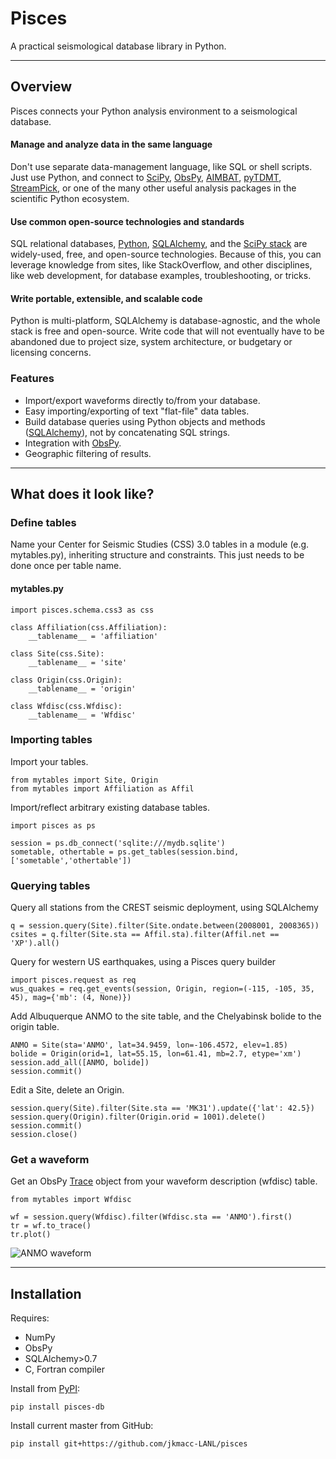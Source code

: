 # Pisces

A practical seismological database library in Python.

---

## Overview

Pisces connects your Python analysis environment to a seismological database.

#### **Manage and analyze data in the same language**  
Don't use separate data-management language, like SQL or shell scripts. Just use Python, and connect to [SciPy](http://www.scipy.org/about.html), [ObsPy](http://www.obspy.org), [AIMBAT](http://www.earth.northwestern.edu/~xlou/aimbat.html), [pyTDMT](http://webservices.rm.ingv.it/pyTDMT/), [StreamPick](https://github.com/miili/StreamPick), or one of the many other useful analysis packages in the scientific Python ecosystem.

#### **Use common open-source technologies and standards**  
SQL relational databases, [Python](http://www.python.org), [SQLAlchemy](http://www.sqlalchemy.org), and the [SciPy stack](http://www.scipy.org/about.html) are widely-used, free, and open-source technologies.
Because of this, you can leverage knowledge from sites, like StackOverflow, and other disciplines, like web development, for database examples, troubleshooting, or tricks.

#### **Write portable, extensible, and scalable code**  
Python is multi-platform, SQLAlchemy is database-agnostic, and the whole stack is free and open-source.  Write code that will not eventually have to be abandoned due to project size, system architecture, or budgetary or licensing concerns.


### Features

* Import/export waveforms directly to/from your database.
* Easy importing/exporting of text "flat-file" data tables.
* Build database queries using Python objects and methods ([SQLAlchemy](http:/www.sqlalchemy.org)), not by concatenating SQL strings.
* Integration with [ObsPy](http://www.obspy.org).
* Geographic filtering of results.

---

## What does it look like?

### Define tables

Name your Center for Seismic Studies (CSS) 3.0 tables in a module (e.g. mytables.py),
inheriting structure and constraints.
This just needs to be done once per table name.

#### mytables.py
    
    import pisces.schema.css3 as css
    
    class Affiliation(css.Affiliation):
        __tablename__ = 'affiliation'
    
    class Site(css.Site):
        __tablename__ = 'site'
    
    class Origin(css.Origin):
        __tablename__ = 'origin'
    
    class Wfdisc(css.Wfdisc):
        __tablename__ = 'Wfdisc'

### Importing tables

Import your tables.

    from mytables import Site, Origin
    from mytables import Affiliation as Affil

Import/reflect arbitrary existing database tables.

    import pisces as ps

    session = ps.db_connect('sqlite:///mydb.sqlite')
    sometable, othertable = ps.get_tables(session.bind, ['sometable','othertable'])
    
### Querying tables

Query all stations from the CREST seismic deployment, using SQLAlchemy

    q = session.query(Site).filter(Site.ondate.between(2008001, 2008365))
    csites = q.filter(Site.sta == Affil.sta).filter(Affil.net == 'XP').all()
    
Query for western US earthquakes, using a Pisces query builder

    import pisces.request as req
    wus_quakes = req.get_events(session, Origin, region=(-115, -105, 35, 45), mag={'mb': (4, None)})
    
Add Albuquerque ANMO to the site table, and the Chelyabinsk bolide to the origin table.

    ANMO = Site(sta='ANMO', lat=34.9459, lon=-106.4572, elev=1.85)
    bolide = Origin(orid=1, lat=55.15, lon=61.41, mb=2.7, etype='xm')
    session.add_all([ANMO, bolide])
    session.commit()
    
Edit a Site, delete an Origin.

    session.query(Site).filter(Site.sta == 'MK31').update({'lat': 42.5})
    session.query(Origin).filter(Origin.orid = 1001).delete()
    session.commit()
    session.close()

### Get a waveform 

Get an ObsPy [Trace](http://docs.obspy.org/packages/autogen/obspy.core.trace.Trace.html#obspy.core.trace.Trace) object from your waveform description (wfdisc) table.

    from mytables import Wfdisc  

    wf = session.query(Wfdisc).filter(Wfdisc.sta == 'ANMO').first()  
    tr = wf.to_trace()  
    tr.plot()  

![ANMO waveform](https://raw.github.com/jkmacc-LANL/pisces/master/docs/data/ANMO.png "ANMO waveform")

---

## Installation

Requires:

* NumPy
* ObsPy
* SQLAlchemy>0.7
* C, Fortran compiler

Install from [PyPI](https://pypi.python.org/pypi):

    pip install pisces-db

Install current master from GitHub:

    pip install git+https://github.com/jkmacc-LANL/pisces
